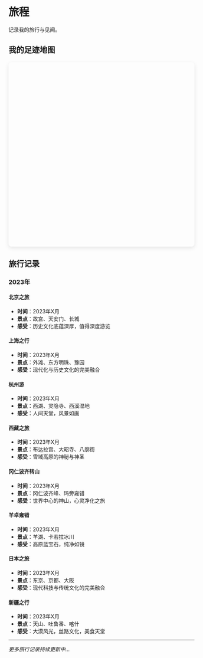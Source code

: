 # 旅程

记录我的旅行与见闻。

## 我的足迹地图

<div id="travel-map" style="height: 500px; width: 100%; border-radius: 8px; margin: 20px 0;"></div>

<script setup>
import { onMounted } from 'vue'

onMounted(() => {
  // 动态加载 Leaflet CSS
  const link = document.createElement('link')
  link.rel = 'stylesheet'
  link.href = 'https://unpkg.com/leaflet@1.9.4/dist/leaflet.css'
  link.integrity = 'sha256-p4NxAoJBhIIN+hmNHrzRCf9tD/miZyoHS5obTRR9BMY='
  link.crossOrigin = ''
  document.head.appendChild(link)

  // 动态加载 Leaflet JS
  const script = document.createElement('script')
  script.src = 'https://unpkg.com/leaflet@1.9.4/dist/leaflet.js'
  script.integrity = 'sha256-20nQCchB9co0qIjJZRGuk2/Z9VM+kNiyxNV1lvTlZBo='
  script.crossOrigin = ''
  
  script.onload = () => {
    // 初始化地图
    const map = L.map('travel-map').setView([35.8617, 104.1954], 4) // 中国中心位置

    // 添加 OpenStreetMap 图层
    L.tileLayer('https://{s}.tile.openstreetmap.org/{z}/{x}/{y}.png', {
      attribution: '© OpenStreetMap contributors'
    }).addTo(map)

    // 去过的地方数据
    const places = [
      {
        name: '北京',
        lat: 39.9042,
        lng: 116.4074,
        description: '首都，历史文化名城',
        date: '2023年',
        icon: '🏛️',
        photos: [
          { url: 'https://images.unsplash.com/photo-1508697014387-db70aad34f4d?w=400&h=300&fit=crop', caption: '天安门广场' },
          { url: 'https://images.unsplash.com/photo-1508804185872-d7badad00f7d?w=400&h=300&fit=crop', caption: '故宫角楼' },
          { url: 'https://images.unsplash.com/photo-1508804185872-d7badad00f7d?w=400&h=300&fit=crop', caption: '长城' },
          { url: 'https://images.unsplash.com/photo-1508804185872-d7badad00f7d?w=400&h=300&fit=crop', caption: '颐和园' }
        ]
      },
      {
        name: '上海',
        lat: 31.2304,
        lng: 121.4737,
        description: '魔都，现代化大都市',
        date: '2023年',
        icon: '🌆',
        photos: [
          { url: 'https://images.unsplash.com/photo-1536599018102-9f803c140fc1?w=400&h=300&fit=crop', caption: '外滩夜景' },
          { url: 'https://images.unsplash.com/photo-1536599018102-9f803c140fc1?w=400&h=300&fit=crop', caption: '东方明珠' },
          { url: 'https://images.unsplash.com/photo-1536599018102-9f803c140fc1?w=400&h=300&fit=crop', caption: '豫园' }
        ]
      },
      {
        name: '杭州',
        lat: 30.2741,
        lng: 120.1551,
        description: '人间天堂，西湖美景',
        date: '2023年',
        icon: '🏞️',
        photos: [
          { url: 'https://images.unsplash.com/photo-1506905925346-21bda4d32df4?w=400&h=300&fit=crop', caption: '西湖断桥' },
          { url: 'https://images.unsplash.com/photo-1506905925346-21bda4d32df4?w=400&h=300&fit=crop', caption: '雷峰塔' },
          { url: 'https://images.unsplash.com/photo-1506905925346-21bda4d32df4?w=400&h=300&fit=crop', caption: '灵隐寺' }
        ]
      },
      {
        name: '拉萨',
        lat: 29.6500,
        lng: 91.1000,
        description: '雪域高原，布达拉宫',
        date: '2023年',
        icon: '🏔️',
        photos: [
          { url: 'https://images.unsplash.com/photo-1506905925346-21bda4d32df4?w=400&h=300&fit=crop', caption: '布达拉宫' },
          { url: 'https://images.unsplash.com/photo-1506905925346-21bda4d32df4?w=400&h=300&fit=crop', caption: '大昭寺' },
          { url: 'https://images.unsplash.com/photo-1506905925346-21bda4d32df4?w=400&h=300&fit=crop', caption: '八廓街' }
        ]
      },
      {
        name: '冈仁波齐',
        lat: 31.0667,
        lng: 81.3125,
        description: '神山，世界中心',
        date: '2023年',
        icon: '⛰️',
        photos: [
          { url: 'https://images.unsplash.com/photo-1506905925346-21bda4d32df4?w=400&h=300&fit=crop', caption: '冈仁波齐峰' },
          { url: 'https://images.unsplash.com/photo-1506905925346-21bda4d32df4?w=400&h=300&fit=crop', caption: '转山路上' },
          { url: 'https://images.unsplash.com/photo-1506905925346-21bda4d32df4?w=400&h=300&fit=crop', caption: '经幡' }
        ]
      },
      {
        name: '玛旁雍错',
        lat: 30.6667,
        lng: 81.3333,
        description: '圣湖，三大圣湖之一',
        date: '2023年',
        icon: '💧',
        photos: [
          { url: 'https://images.unsplash.com/photo-1506905925346-21bda4d32df4?w=400&h=300&fit=crop', caption: '玛旁雍错湖' },
          { url: 'https://images.unsplash.com/photo-1506905925346-21bda4d32df4?w=400&h=300&fit=crop', caption: '湖边经幡' }
        ]
      },
      {
        name: '羊湖',
        lat: 29.0000,
        lng: 90.5000,
        description: '羊卓雍错，高原蓝宝石',
        date: '2023年',
        icon: '🌊',
        photos: [
          { url: 'https://images.unsplash.com/photo-1506905925346-21bda4d32df4?w=400&h=300&fit=crop', caption: '羊卓雍错' },
          { url: 'https://images.unsplash.com/photo-1506905925346-21bda4d32df4?w=400&h=300&fit=crop', caption: '湖边雪山' }
        ]
      },
      {
        name: '日本',
        lat: 36.2048,
        lng: 138.2529,
        description: '樱花之国，现代与传统',
        date: '2023年',
        icon: '🌸',
        photos: [
          { url: 'https://images.unsplash.com/photo-1506905925346-21bda4d32df4?w=400&h=300&fit=crop', caption: '东京塔' },
          { url: 'https://images.unsplash.com/photo-1506905925346-21bda4d32df4?w=400&h=300&fit=crop', caption: '京都樱花' },
          { url: 'https://images.unsplash.com/photo-1506905925346-21bda4d32df4?w=400&h=300&fit=crop', caption: '大阪城' }
        ]
      },
      {
        name: '新疆',
        lat: 43.8256,
        lng: 87.6168,
        description: '大美新疆，丝路明珠',
        date: '2023年',
        icon: '🏜️',
        photos: [
          { url: 'https://images.unsplash.com/photo-1506905925346-21bda4d32df4?w=400&h=300&fit=crop', caption: '天山天池' },
          { url: 'https://images.unsplash.com/photo-1506905925346-21bda4d32df4?w=400&h=300&fit=crop', caption: '吐鲁番葡萄' },
          { url: 'https://images.unsplash.com/photo-1506905925346-21bda4d32df4?w=400&h=300&fit=crop', caption: '喀什古城' }
        ]
      }
    ]

    // 添加标记点
    places.forEach(place => {
      const marker = L.marker([place.lat, place.lng])
        .addTo(map)
        .bindPopup(`
          <div style="text-align: center; min-width: 200px;">
            <div style="font-size: 24px; margin-bottom: 8px;">${place.icon}</div>
            <h3 style="margin: 0 0 8px 0; color: #333;">${place.name}</h3>
            <p style="margin: 0 0 4px 0; color: #666;">${place.description}</p>
            <p style="margin: 0 0 12px 0; color: #999; font-size: 12px;">${place.date}</p>
            ${place.photos && place.photos.length > 0 ? `
              <div style="margin-top: 12px;">
                <img src="${place.photos[0].url}" 
                     alt="${place.photos[0].caption}" 
                     style="width: 120px; height: 80px; object-fit: cover; border-radius: 6px; cursor: pointer; border: 2px solid #ddd; margin-bottom: 8px;"
                     onclick="showPhotoGallery('${place.name}', ${JSON.stringify(place.photos).replace(/"/g, '&quot;')})"
                     title="点击查看所有照片">
                <div style="font-size: 12px; color: #666;">
                  📸 ${place.photos.length} 张照片 · 点击查看
                </div>
              </div>
            ` : ''}
          </div>
        `)
    })

    // 添加图例
    const legend = L.control({ position: 'bottomright' })
    legend.onAdd = function() {
      const div = L.DomUtil.create('div', 'info legend')
      div.style.backgroundColor = 'white'
      div.style.padding = '10px'
      div.style.borderRadius = '5px'
      div.style.boxShadow = '0 0 15px rgba(0,0,0,0.2)'
      div.innerHTML = `
        <h4 style="margin: 0 0 10px 0;">我的足迹</h4>
        <p style="margin: 0; color: #666;">点击标记查看详情和照片</p>
      `
      return div
    }
    legend.addTo(map)

    // 全局函数：显示照片画廊
    window.showPhotoGallery = function(placeName, photos) {
      let currentIndex = 0
      
      // 创建模态框
      const modal = document.createElement('div')
      modal.style.cssText = `
        position: fixed;
        top: 0;
        left: 0;
        width: 100%;
        height: 100%;
        background: rgba(0,0,0,0.9);
        display: flex;
        align-items: center;
        justify-content: center;
        z-index: 10000;
      `
      
      function updateGallery() {
        const photo = photos[currentIndex]
        modal.innerHTML = `
          <div style="text-align: center; max-width: 90%; max-height: 90%; position: relative;">
            <div style="position: absolute; top: 20px; left: 20px; color: white; font-size: 18px; z-index: 10001;">
              ${placeName} · ${currentIndex + 1}/${photos.length}
            </div>
            <div style="position: absolute; top: 20px; right: 20px; color: white; font-size: 24px; cursor: pointer; z-index: 10001;" onclick="this.parentElement.parentElement.remove()">
              ✕
            </div>
            <img src="${photo.url}" 
                 alt="${photo.caption}" 
                 style="max-width: 100%; max-height: 80vh; object-fit: contain; border-radius: 8px;">
            <div style="color: white; margin-top: 15px; font-size: 16px;">${photo.caption}</div>
            ${photos.length > 1 ? `
              <div style="margin-top: 20px;">
                <button onclick="changePhoto(-1)" style="background: rgba(255,255,255,0.2); border: none; color: white; padding: 10px 15px; border-radius: 5px; cursor: pointer; margin-right: 10px;">← 上一张</button>
                <button onclick="changePhoto(1)" style="background: rgba(255,255,255,0.2); border: none; color: white; padding: 10px 15px; border-radius: 5px; cursor: pointer;">下一张 →</button>
              </div>
              <div style="margin-top: 15px; display: flex; justify-content: center; gap: 8px;">
                ${photos.map((_, index) => `
                  <div onclick="goToPhoto(${index})" 
                       style="width: 12px; height: 12px; border-radius: 50%; background: ${index === currentIndex ? 'white' : 'rgba(255,255,255,0.3)'}; cursor: pointer;"></div>
                `).join('')}
              </div>
            ` : ''}
          </div>
        `
      }
      
      // 切换照片函数
      window.changePhoto = function(direction) {
        currentIndex = (currentIndex + direction + photos.length) % photos.length
        updateGallery()
      }
      
      // 跳转到指定照片
      window.goToPhoto = function(index) {
        currentIndex = index
        updateGallery()
      }
      
      updateGallery()
      document.body.appendChild(modal)
      
      // 键盘控制
      const handleKeydown = (e) => {
        if (e.key === 'Escape') {
          document.body.removeChild(modal)
          document.removeEventListener('keydown', handleKeydown)
        } else if (e.key === 'ArrowLeft') {
          changePhoto(-1)
        } else if (e.key === 'ArrowRight') {
          changePhoto(1)
        }
      }
      document.addEventListener('keydown', handleKeydown)
    }
  }
  
  document.head.appendChild(script)
})
</script>

<style scoped>
#travel-map {
  box-shadow: 0 4px 12px rgba(0,0,0,0.1);
}

/* 自定义弹窗样式 */
:deep(.leaflet-popup-content-wrapper) {
  border-radius: 8px;
  box-shadow: 0 4px 12px rgba(0,0,0,0.15);
}

:deep(.leaflet-popup-content) {
  margin: 0;
  padding: 0;
}
</style>

## 旅行记录

### 2023年

#### 北京之旅
- **时间**：2023年X月
- **景点**：故宫、天安门、长城
- **感受**：历史文化底蕴深厚，值得深度游览

#### 上海之行
- **时间**：2023年X月
- **景点**：外滩、东方明珠、豫园
- **感受**：现代化与历史文化的完美融合

#### 杭州游
- **时间**：2023年X月
- **景点**：西湖、灵隐寺、西溪湿地
- **感受**：人间天堂，风景如画

#### 西藏之旅
- **时间**：2023年X月
- **景点**：布达拉宫、大昭寺、八廓街
- **感受**：雪域高原的神秘与神圣

#### 冈仁波齐转山
- **时间**：2023年X月
- **景点**：冈仁波齐峰、玛旁雍错
- **感受**：世界中心的神山，心灵净化之旅

#### 羊卓雍错
- **时间**：2023年X月
- **景点**：羊湖、卡若拉冰川
- **感受**：高原蓝宝石，纯净如镜

#### 日本之旅
- **时间**：2023年X月
- **景点**：东京、京都、大阪
- **感受**：现代科技与传统文化的完美融合

#### 新疆之行
- **时间**：2023年X月
- **景点**：天山、吐鲁番、喀什
- **感受**：大漠风光，丝路文化，美食天堂

---

*更多旅行记录持续更新中...* 